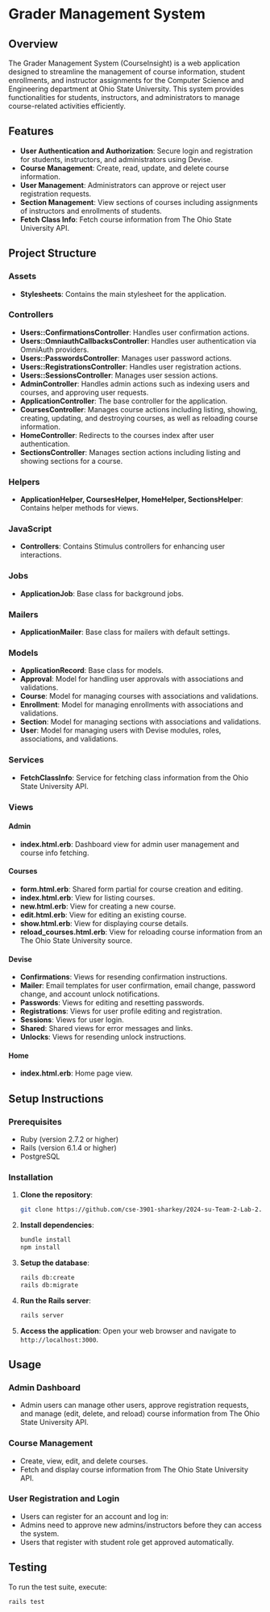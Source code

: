# Grader Management System

## Overview

The Grader Management System (CourseInsight) is a web application designed to streamline the management of course information, student enrollments, and instructor assignments for the Computer Science and Engineering department at Ohio State University. This system provides functionalities for students, instructors, and administrators to manage course-related activities efficiently.

## Features

- **User Authentication and Authorization**: Secure login and registration for students, instructors, and administrators using Devise.
- **Course Management**: Create, read, update, and delete course information.
- **User Management**: Administrators can approve or reject user registration requests.
- **Section Management**: View sections of courses including assignments of instructors and enrollments of students.
- **Fetch Class Info**: Fetch course information from The Ohio State University API.

## Project Structure

### Assets

- **Stylesheets**: Contains the main stylesheet for the application.

### Controllers

- **Users::ConfirmationsController**: Handles user confirmation actions.
- **Users::OmniauthCallbacksController**: Handles user authentication via OmniAuth providers.
- **Users::PasswordsController**: Manages user password actions.
- **Users::RegistrationsController**: Handles user registration actions.
- **Users::SessionsController**: Manages user session actions.
- **AdminController**: Handles admin actions such as indexing users and courses, and approving user requests.
- **ApplicationController**: The base controller for the application.
- **CoursesController**: Manages course actions including listing, showing, creating, updating, and destroying courses, as well as reloading course information.
- **HomeController**: Redirects to the courses index after user authentication.
- **SectionsController**: Manages section actions including listing and showing sections for a course.

### Helpers

- **ApplicationHelper, CoursesHelper, HomeHelper, SectionsHelper**: Contains helper methods for views.

### JavaScript

- **Controllers**: Contains Stimulus controllers for enhancing user interactions.

### Jobs

- **ApplicationJob**: Base class for background jobs.

### Mailers

- **ApplicationMailer**: Base class for mailers with default settings.

### Models

- **ApplicationRecord**: Base class for models.
- **Approval**: Model for handling user approvals with associations and validations.
- **Course**: Model for managing courses with associations and validations.
- **Enrollment**: Model for managing enrollments with associations and validations.
- **Section**: Model for managing sections with associations and validations.
- **User**: Model for managing users with Devise modules, roles, associations, and validations.

### Services

- **FetchClassInfo**: Service for fetching class information from the Ohio State University API.

### Views

#### Admin

- **index.html.erb**: Dashboard view for admin user management and course info fetching.

#### Courses

- **form.html.erb**: Shared form partial for course creation and editing.
- **index.html.erb**: View for listing courses.
- **new.html.erb**: View for creating a new course.
- **edit.html.erb**: View for editing an existing course.
- **show.html.erb**: View for displaying course details.
- **reload_courses.html.erb**: View for reloading course information from an The Ohio State University source.

#### Devise

- **Confirmations**: Views for resending confirmation instructions.
- **Mailer**: Email templates for user confirmation, email change, password change, and account unlock notifications.
- **Passwords**: Views for editing and resetting passwords.
- **Registrations**: Views for user profile editing and registration.
- **Sessions**: Views for user login.
- **Shared**: Shared views for error messages and links.
- **Unlocks**: Views for resending unlock instructions.

#### Home

- **index.html.erb**: Home page view.

## Setup Instructions

### Prerequisites

- Ruby (version 2.7.2 or higher)
- Rails (version 6.1.4 or higher)
- PostgreSQL

### Installation

1. **Clone the repository**:
    ```sh
    git clone https://github.com/cse-3901-sharkey/2024-su-Team-2-Lab-2.git
    ```

2. **Install dependencies**:
    ```sh
    bundle install
    npm install
    ```

3. **Setup the database**:
    ```sh
    rails db:create
    rails db:migrate
    ```

4. **Run the Rails server**:
    ```sh
    rails server
    ```

5. **Access the application**:
    Open your web browser and navigate to `http://localhost:3000`.

## Usage

### Admin Dashboard

- Admin users can manage other users, approve registration requests, and manage (edit, delete, and reload) course information from The Ohio State University API.

### Course Management

- Create, view, edit, and delete courses.
- Fetch and display course information from The Ohio State University API.

### User Registration and Login

- Users can register for an account and log in:
- Admins need to approve new admins/instructors before they can access the system.
- Users that register with student role get approved automatically.

## Testing

To run the test suite, execute:
```sh
rails test
